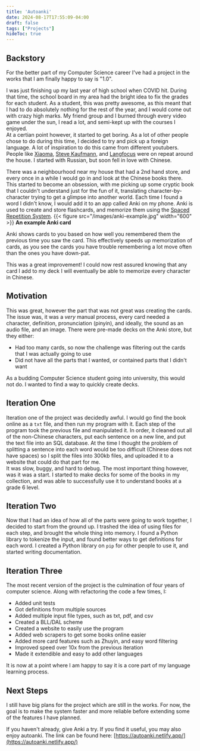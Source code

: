 ```yaml
---
title: 'Autoanki'
date: 2024-08-17T17:55:09-04:00
draft: false
tags: ["Projects"]
hideToc: true
---
```


## Backstory

For the better part of my Computer Science career I've had a project in the works that I am finally happy to say is \"1.0\".

I was just finishing up my last year of high school when COVID hit. During that time, the school board in my area had the bright idea to fix the grades for each student. As a student, this was pretty awesome, as this meant that I had to do absolutely nothing for the rest of the year, and I would come out with crazy high marks. My friend group and I burned through every video game under the sun, I read a lot, and semi-kept up with the courses I enjoyed.  
At a certian point however, it started to get boring. As a lot of other people chose to do during this time, I decided to try and pick up a foreign language. 
A lot of inspiration to do this came from different youtubers. People like [Xiaoma](https://www.youtube.com/@xiaomanyc), [Steve Kaufmann](https://www.youtube.com/@Thelinguist), and [Langfocus](https://www.youtube.com/@Langfocus) were on repeat around the house. 
I started with Russian, but soon fell in love with Chinese.  

There was a neighbourhood near my house that had a 2nd hand store, and every once in a while I would go in and look at the Chinese books there. 
This started to become an obsession, with me picking up some cryptic book that I couldn't understand just for the fun of it, translating character-by-character trying to get a glimpse into another world. 
Each time I found a word I didn't know, I would add it to an app called Anki on my phone. 
Anki is used to create and store flashcards, and memorize them using the [Spaced Repetition System](https://en.wikipedia.org/wiki/Spaced_repetition). 
{{< figure src="/images/anki-example.jpg" width="600" >}}
**An example Anki card**

Anki shows cards to you based on how well you remembered them the previous time you saw the card. This effectively speeds up memorization of cards, as you see the cards you have trouble remembering a lot move often than the ones you have down-pat.  

This was a great improvement! I could now rest assured knowing that any card I add to my deck I will eventually be able to memorize every character in Chinese.

## Motivation
This was great, however the part that was not great was creating the cards. 
The issue was, it was a *very* manual process, every card needed a character, definition, pronunciation (pinyin), and ideally, the sound as an audio file, and an image. 
There were pre-made decks on the Anki store, but they either:  
- Had too many cards, so now the challenge was filtering out the cards that I was actually going to use
- Did not have all the parts that I wanted, or contained parts that I didn't want  

As a budding Computer Science student going into university, this would not do. I wanted to find a way to quickly create decks.


## Iteration One
Iteration one of the project was decidedly awful. I would go find the book online as a `txt` file, and then run my program with it.
Each step of the program took the previous file and manipulated it. 
In order, it cleaned out all of the non-Chinese characters, put each sentence on a new line, and put the text file into an SQL database.
At the time I thought the problem of splitting a sentence into each word would be too difficult (Chinese does not have spaces) so I split the files into 300kb files, and uploaded it to a website that could do that part for me.  
It was slow, buggy, and hard to debug. The most important thing however, was it was a start. I started to make decks for some of the books in my collection, and was able to successfully use it to understand books at a grade 6 level.

## Iteration Two
Now that I had an idea of how all of the parts were going to work together, I decided to start from the ground up. I trashed the idea of using files for each step, and brought the whole thing into memory. I found a Python library to tokenize the input, and found better ways to get definitions for each word. I created a Python library on `pip` for other people to use it, and started writing documentation.

## Iteration Three
The most recent version of the project is the culmination of four years of computer science. Along with refactoring the code a few times, I:
- Added unit tests
- Got definitions from multiple sources
- Added multiple input file types, such as txt, pdf, and csv
- Created a BLL/DAL scheme
- Created a website to easily use the program
- Added web scrapers to get some books online easier
- Added more card features such as Zhuyin, and easy word filtering
- Improved speed over 10x from the previous iteration
- Made it extendible and easy to add other languages  

It is now at a point where I am happy to say it is a core part of my language learning process.

## Next Steps
I still have big plans for the project which are still in the works. For now, the goal is to make the system faster and more reliable before extending some of the features I have planned.

If you haven't already, give Anki a try. If you find it useful, you may also enjoy autoanki. The link can be found here:
[https://autoanki.netlify.app/](https://autoanki.netlify.app/)
